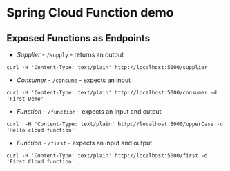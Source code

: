 # Spring Cloud Function demo

## Exposed Functions as Endpoints
- *Supplier* - `/supply` - returns an output

```
curl -H 'Content-Type: text/plain' http://localhost:5000/supplier
```

- *Consumer* - `/consume` - expects an input

```
curl -H 'Content-Type: text/plain' http://localhost:5000/consumer -d 'First Demo'
```

- *Function* - `/function` - expects an input and output
```
curl  -H 'Content-Type: text/plain' http://localhost:5000/upperCase -d 'Hello cloud function'
```

- *Function* - `/first` - expects an input and output
```                                                                                        
curl -H 'Content-Type: text/plain' http://localhost:5000/first -d 'First Cloud function'

```